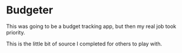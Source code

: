 # Budgeter

This was going to be a budget tracking app, but then my real job took priority. 

This is the little bit of source I completed for others to play with. 
